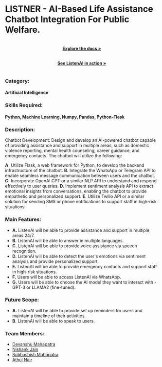 # LISTNER - AI-Based Life Assistance Chatbot Integration For Public Welfare.

<p align="center">
  <br />
  <a href="https://github.com/smartinternz02/SBSPS-Challenge-10019-LISTNER---AI-based-Life-Assistance-Chatbot-Integration-for-public-welfare/blob/main/WORKFLOW.md
"><b>Explore the docs »</b></a>
   <br />
  <br />
</p>

<p align="center">
  <a href="https://youtu.be/6bDxfUewpho"><b>See ListenAI in action »</b></a>
  <br />
  <br />
</p>

### Category:

#### Artificial Intelligence

### Skills Required:

#### Python, Machine Learning, Numpy, Pandas, Python-Flask

### Description:

Chatbot Development: Design and develop an AI-powered chatbot capable of providing assistance and support in multiple areas, such as domestic violence reporting, mental health counseling, career guidance, and emergency contacts. The chatbot will utilize the following:

**A.** Utilize Flask, a web framework for Python, to develop the backend infrastructure of the chatbot.
**B.** Integrate the WhatsApp or Telegram API to enable seamless message communication between users and the chatbot.
**C.** Incorporate OpenAI GPT or a similar NLP API to understand and respond effectively to user queries.
**D.** Implement sentiment analysis API to extract emotional insights from conversations, enabling the chatbot to provide empathetic and personalized support.
**E.** Utilize Twilio API or a similar solution for sending SMS or phone notifications to support staff in high-risk situations.

### Main Features:

-   **A.** ListenAI will be able to provide assistance and support in multiple areas 24/7.
-   **B.** ListenAI will be able to answer in multiple languages.
-   **C.** ListenAI will be able to provide voice assistance via speech recognition.
-   **D.** ListenAI will be able to detect the user's emotions via sentiment analysis and provide personalized support.
-   **E.** ListenAI will be able to provide emergency contacts and support staff in high-risk situations.
-   **F.** Users will be able to access ListenAI via WhatsApp.
-   **G.** Users will be able to choose the AI model they want to interact with - GPT-3 or LLAMA2 (fine-tuned).

### Future Scope:

-   **A.** ListenAI will be able to provide set up reminders for users and maintain a timeline of their activities.
-   **B.** ListenAI will be able to speak to users.

### Team Members:

-   [Devanshu Mahapatra](https://github.com/Devanshu-17/)
-   [Nishank Jain](https://github.com/NishankJain03)
-   [Subhashish Mahapatra](https://github.com/SubhashishMahapatra)
-   [Athul Nair](https://github.com/athulnairrr)
